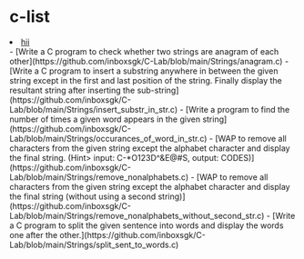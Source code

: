 # c-list

<li>
  <a href="" target="_blank">hii</a>
 </li>
- [Write a C program to check whether two strings are anagram of each other](https://github.com/inboxsgk/C-Lab/blob/main/Strings/anagram.c)
- [Write a C program to insert a substring anywhere in between the given string except in the first and last position of the string. Finally display the resultant string after inserting the sub-string](https://github.com/inboxsgk/C-Lab/blob/main/Strings/insert_substr_in_str.c)
- [Write a program to find the number of times a given word appears in the given string](https://github.com/inboxsgk/C-Lab/blob/main/Strings/occurances_of_word_in_str.c)
- [WAP to remove all characters from the given string except the alphabet character and display the final string. (Hint> input: C-*O123D^&E@#S, output: CODES)](https://github.com/inboxsgk/C-Lab/blob/main/Strings/remove_nonalphabets.c)
- [WAP to remove all characters from the given string except the alphabet character and display the final string (without using a second string)](https://github.com/inboxsgk/C-Lab/blob/main/Strings/remove_nonalphabets_without_second_str.c)
- [Write a C program to split the given sentence into words and display the words one after the other.](https://github.com/inboxsgk/C-Lab/blob/main/Strings/split_sent_to_words.c)
